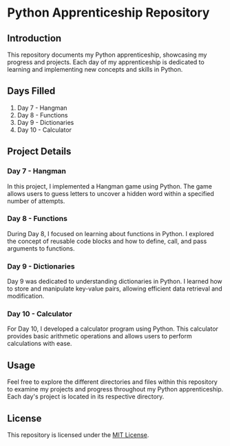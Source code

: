 # Python Apprenticeship Repository

## Introduction

This repository documents my Python apprenticeship, showcasing my progress and projects. Each day of my apprenticeship is dedicated to learning and implementing new concepts and skills in Python.

## Days Filled

1. Day 7 - Hangman
2. Day 8 - Functions
3. Day 9 - Dictionaries
4. Day 10 - Calculator

## Project Details

### Day 7 - Hangman

In this project, I implemented a Hangman game using Python. The game allows users to guess letters to uncover a hidden word within a specified number of attempts.

### Day 8 - Functions

During Day 8, I focused on learning about functions in Python. I explored the concept of reusable code blocks and how to define, call, and pass arguments to functions.

### Day 9 - Dictionaries

Day 9 was dedicated to understanding dictionaries in Python. I learned how to store and manipulate key-value pairs, allowing efficient data retrieval and modification.

### Day 10 - Calculator

For Day 10, I developed a calculator program using Python. This calculator provides basic arithmetic operations and allows users to perform calculations with ease.

## Usage

Feel free to explore the different directories and files within this repository to examine my projects and progress throughout my Python apprenticeship. Each day's project is located in its respective directory.

## License

This repository is licensed under the [MIT License](LICENSE).